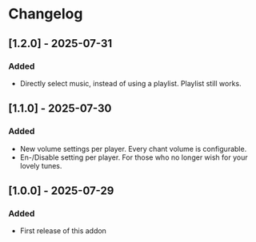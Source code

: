 # Changelog

## [1.2.0] - 2025-07-31

### Added

- Directly select music, instead of using a playlist. Playlist still works.

## [1.1.0] - 2025-07-30

### Added

- New volume settings per player. Every chant volume is configurable.
- En-/Disable setting per player. For those who no longer wish for your lovely tunes.

## [1.0.0] - 2025-07-29

### Added

- First release of this addon
